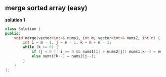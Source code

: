 ## merge sorted array (easy)

**solution 1**
```cpp
class Solution {
public:
    void merge(vector<int>& nums1, int m, vector<int>& nums2, int n) {
        int i = m - 1, j = n - 1, k = m + n - 1;
        while (k >= 0) {
            if (j < 0 || i >= 0 && nums1[i] > nums2[j]) nums1[k--] = nums1[i--];
            else nums1[k--] = nums2[j--];
        }
    }
};
```
